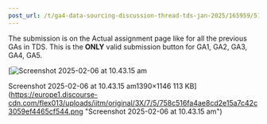 ```yaml
---
post_url: /t/ga4-data-sourcing-discussion-thread-tds-jan-2025/165959/51
---
```

The submission is on the Actual assignment page like for all the previous GAs in TDS. This is the **ONLY** valid submission button for GA1, GA2, GA3, GA4, GA5.

[![Screenshot 2025-02-06 at 10.43.15 am](https://europe1.discourse-cdn.com/flex013/uploads/iitm/optimized/3X/7/5/758c516fa4ae8cd2e15a7c42c3059ef4465cf544_2_606x500.png)

Screenshot 2025-02-06 at 10.43.15 am1390×1146 113 KB](https://europe1.discourse-cdn.com/flex013/uploads/iitm/original/3X/7/5/758c516fa4ae8cd2e15a7c42c3059ef4465cf544.png "Screenshot 2025-02-06 at 10.43.15 am")